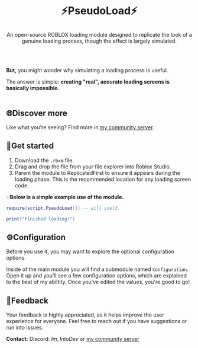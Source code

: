 # <p align="center">⚡PseudoLoad⚡</p>
<p align="center">An open-source ROBLOX loading module designed to replicate the look of a genuine loading process, though the effect is largely simulated.</p>
<br><br/>

**But,** you might wonder why simulating a loading process is useful.

The answer is simple: **creating "real", accurate loading screens is basically impossible.**
<br><br/>

## 🌐Discover more
Like what you're seeing? Find more in [my community server](https://discord.gg/R9hp2vbpP5).

## 🚀Get started
1. Download the `.rbxm` file.
2. Drag and drop the file from your file explorer into Roblox Studio.
3. Parent the module to ReplicatedFirst to ensure it appears during the loading phase. This is the recommended location for any loading screen code.

💡**Below is a simple example use of the module.**
```lua
require(script.PseudoLoad)() -- will yield.

print("Finished loading!")
```

## ⚙️Configuration
Before you use it, you may want to explore the optional configuration options.

Inside of the main module you will find a submodule named `Configuration`.
Open it up and you'll see a few configuration options, which are explained to the best of my abiltity.
Once you've edited the values, you're good to go!

## 💬Feedback
Your feedback is highly appreciated, as it helps improve the user experience for everyone. Feel free to reach out if you have suggestions or run into issues.

**Contact:** Discord: *Im_IntoDev* or [my community server](https://discord.gg/R9hp2vbpP5)
